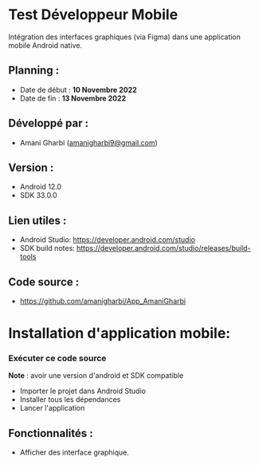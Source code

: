 # Test Développeur Mobile
Intégration des interfaces graphiques (via Figma) dans une application mobile Android native.

## Planning :
- Date de début : **10 Novembre 2022**
- Date de fin : **13 Novembre 2022**

## Développé par :
- Amani Gharbi (amanigharbi9@gmail.com)

## Version :
* Android 12.0
* SDK 33.0.0

## Lien utiles :
- Android Studio: https://developer.android.com/studio
- SDK build notes: https://developer.android.com/studio/releases/build-tools

## Code source :
- https://github.com/amanigharbi/App_AmaniGharbi

# Installation d'application mobile:
### Exécuter ce code source
**Note** : avoir une version d'android et SDK compatible
-   Importer le projet dans Android Studio 
-   Installer tous les dépendances
-   Lancer l'application

## Fonctionnalités :
- Afficher des interface graphique.
